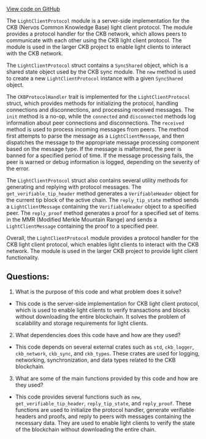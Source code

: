 [View code on GitHub](https://github.com/nervosnetwork/ckb/blob/develop/util/light-client-protocol-server/src/lib.rs)

The `LightClientProtocol` module is a server-side implementation for the CKB (Nervos Common Knowledge Base) light client protocol. The module provides a protocol handler for the CKB network, which allows peers to communicate with each other using the CKB light client protocol. The module is used in the larger CKB project to enable light clients to interact with the CKB network.

The `LightClientProtocol` struct contains a `SyncShared` object, which is a shared state object used by the CKB sync module. The `new` method is used to create a new `LightClientProtocol` instance with a given `SyncShared` object.

The `CKBProtocolHandler` trait is implemented for the `LightClientProtocol` struct, which provides methods for initializing the protocol, handling connections and disconnections, and processing received messages. The `init` method is a no-op, while the `connected` and `disconnected` methods log information about peer connections and disconnections. The `received` method is used to process incoming messages from peers. The method first attempts to parse the message as a `LightClientMessage`, and then dispatches the message to the appropriate message processing component based on the message type. If the message is malformed, the peer is banned for a specified period of time. If the message processing fails, the peer is warned or debug information is logged, depending on the severity of the error.

The `LightClientProtocol` struct also contains several utility methods for generating and replying with protocol messages. The `get_verifiable_tip_header` method generates a `VerifiableHeader` object for the current tip block of the active chain. The `reply_tip_state` method sends a `LightClientMessage` containing the `VerifiableHeader` object to a specified peer. The `reply_proof` method generates a proof for a specified set of items in the MMR (Modified Merkle Mountain Range) and sends a `LightClientMessage` containing the proof to a specified peer.

Overall, the `LightClientProtocol` module provides a protocol handler for the CKB light client protocol, which enables light clients to interact with the CKB network. The module is used in the larger CKB project to provide light client functionality.
## Questions:
 1. What is the purpose of this code and what problem does it solve?
- This code is the server-side implementation for CKB light client protocol, which is used to enable light clients to verify transactions and blocks without downloading the entire blockchain. It solves the problem of scalability and storage requirements for light clients.

2. What dependencies does this code have and how are they used?
- This code depends on several external crates such as `std`, `ckb_logger`, `ckb_network`, `ckb_sync`, and `ckb_types`. These crates are used for logging, networking, synchronization, and data types related to the CKB blockchain.

3. What are some of the main functions provided by this code and how are they used?
- This code provides several functions such as `new`, `get_verifiable_tip_header`, `reply_tip_state`, and `reply_proof`. These functions are used to initialize the protocol handler, generate verifiable headers and proofs, and reply to peers with messages containing the necessary data. They are used to enable light clients to verify the state of the blockchain without downloading the entire chain.
